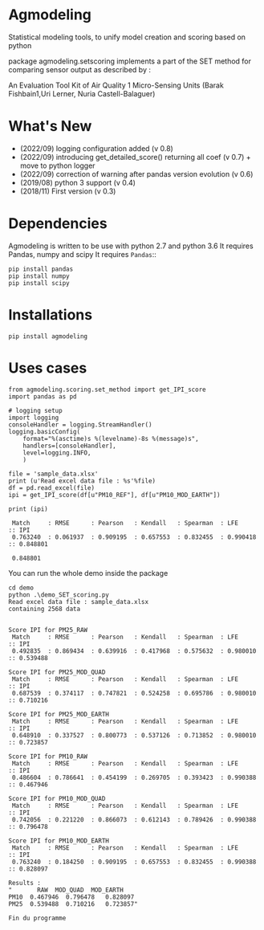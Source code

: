 
Agmodeling
===========
Statistical modeling tools, to unify model creation and scoring based on python

package agmodeling.setscoring implements a part of the SET method for comparing
sensor output as described by :

An Evaluation Tool Kit of Air Quality 1 Micro-Sensing Units 
(Barak Fishbain1,Uri Lerner, Nuria Castell-Balaguer)



What's New
===========
- (2022/09) logging configuration added  (v 0.8)
- (2022/09) introducing get_detailed_score() returning all coef  (v 0.7)
            + move to python logger
- (2022/09) correction of warning after pandas version evolution (v 0.6)
- (2019/08) python 3 support (v 0.4)
- (2018/11) First version (v 0.3)



Dependencies
=============

Agmodeling is written to be use with python 2.7 and python 3.6
It requires Pandas, numpy and  scipy
It requires `Pandas`::

    pip install pandas
    pip install numpy
    pip install scipy
    
    
Installations
=============

    pip install agmodeling
    

Uses cases
========== 

	from agmodeling.scoring.set_method import get_IPI_score
	import pandas as pd

	# logging setup
	import logging 
	consoleHandler = logging.StreamHandler()
	logging.basicConfig(
		format="%(asctime)s %(levelname)-8s %(message)s",
		handlers=[consoleHandler],
		level=logging.INFO,
		)

	file = 'sample_data.xlsx'
	print (u'Read excel data file : %s'%file)
	df = pd.read_excel(file)
	ipi = get_IPI_score(df[u"PM10_REF"], df[u"PM10_MOD_EARTH"])
	
    print (ipi)
    
     Match     : RMSE      : Pearson   : Kendall   : Spearman  : LFE        :: IPI
	 0.763240  : 0.061937  : 0.909195  : 0.657553  : 0.832455  : 0.990418   :: 0.848801
	
	 0.848801
	
	
You can run the whole demo inside the package   

	cd demo
	python .\demo_SET_scoring.py
	Read excel data file : sample_data.xlsx
	containing 2568 data
	

	Score IPI for PM25_RAW
	 Match     : RMSE      : Pearson   : Kendall   : Spearman  : LFE        :: IPI       
	 0.492835  : 0.869434  : 0.639916  : 0.417968  : 0.575632  : 0.980010   :: 0.539488  
	
	Score IPI for PM25_MOD_QUAD
	 Match     : RMSE      : Pearson   : Kendall   : Spearman  : LFE        :: IPI       
	 0.687539  : 0.374117  : 0.747821  : 0.524258  : 0.695786  : 0.980010   :: 0.710216  
	
	Score IPI for PM25_MOD_EARTH
	 Match     : RMSE      : Pearson   : Kendall   : Spearman  : LFE        :: IPI       
	 0.648910  : 0.337527  : 0.800773  : 0.537126  : 0.713852  : 0.980010   :: 0.723857  
	
	Score IPI for PM10_RAW
	 Match     : RMSE      : Pearson   : Kendall   : Spearman  : LFE        :: IPI       
	 0.486604  : 0.786641  : 0.454199  : 0.269705  : 0.393423  : 0.990388   :: 0.467946  
	
	Score IPI for PM10_MOD_QUAD
	 Match     : RMSE      : Pearson   : Kendall   : Spearman  : LFE        :: IPI       
	 0.742056  : 0.221220  : 0.866073  : 0.612143  : 0.789426  : 0.990388   :: 0.796478  
	
	Score IPI for PM10_MOD_EARTH
	 Match     : RMSE      : Pearson   : Kendall   : Spearman  : LFE        :: IPI       
	 0.763240  : 0.184250  : 0.909195  : 0.657553  : 0.832455  : 0.990388   :: 0.828097  
		
	Results :
	"		RAW  MOD_QUAD  MOD_EARTH
	PM10  0.467946  0.796478   0.828097
	PM25  0.539488  0.710216   0.723857"
	
	Fin du programme

